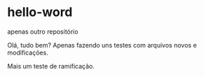 # hello-word
apenas outro repositório

Olá, tudo bem? Apenas fazendo uns testes com arquivos novos e modificações.

Mais um teste de ramificação.
